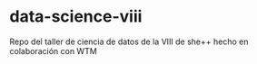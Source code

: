# data-science-viii
Repo del taller de ciencia de datos de la VIII de she++ hecho en colaboración con WTM
